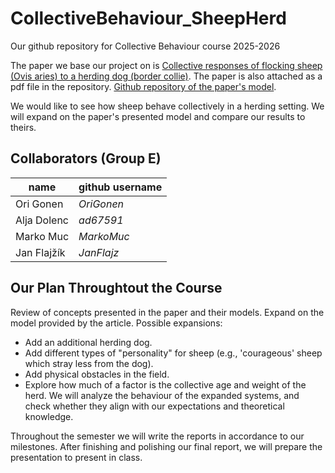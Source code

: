 # CollectiveBehaviour_SheepHerd
Our github repository for Collective Behaviour course 2025-2026

The paper we base our project on is [Collective responses of flocking sheep (Ovis aries) to a herding dog (border collie)](https://www.nature.com/articles/s42003-024-07245-8).
The paper is also attached as a pdf file in the repository.
[Github repository of the paper's model](https://github.com/tee-lab/collective-responses-of-flocking-sheep-to-herding-dog).

We would like to see how sheep behave collectively in a herding setting. We will expand on the paper's presented model and compare our results to theirs.

## Collaborators (Group E)
| name | github username |
|------|-----------------|
| Ori Gonen | _OriGonen_ |
| Alja Dolenc | _ad67591_ |
| Marko Muc | _MarkoMuc_ |
| Jan Flajžík | _JanFlajz_ |


## Our Plan Throughtout the Course
Review of concepts presented in the paper and their models. Expand on the model provided by the article.
Possible expansions:
- Add an additional herding dog.
- Add different types of "personality" for sheep (e.g., 'courageous' sheep which stray less from the dog).
- Add physical obstacles in the field.
- Explore how much of a factor is the collective age and weight of the herd.
We will analyze the behaviour of the expanded systems, and check whether they align with our expectations and theoretical knowledge.

Throughout the semester we will write the reports in accordance to our milestones.
After finishing and polishing our final report, we will prepare the presentation to present in class.

